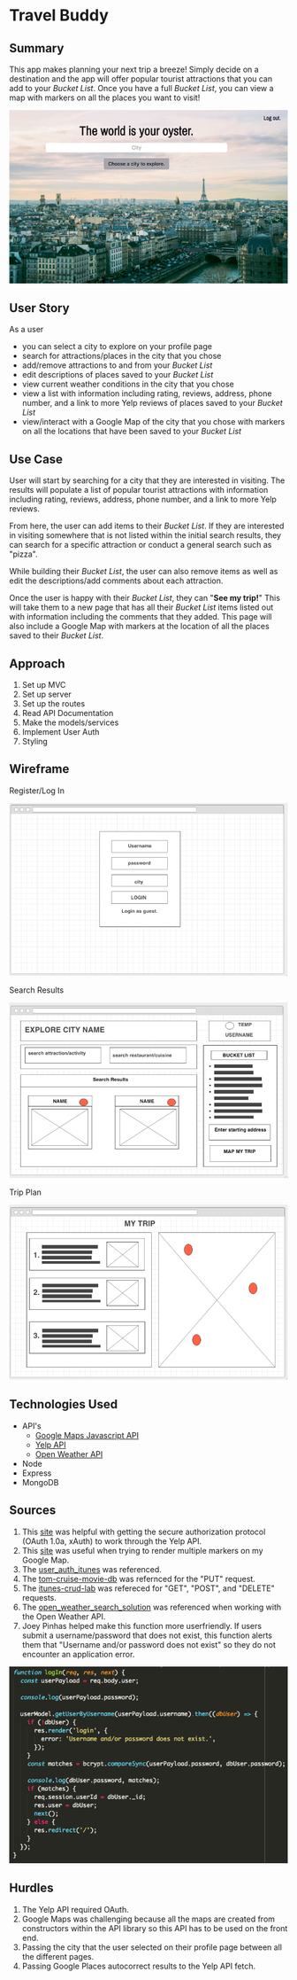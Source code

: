 # Travel Buddy

## Summary
This app makes planning your next trip a breeze! Simply decide on a destination and the app will offer popular tourist attractions that you can add to your _Bucket List_. Once you have a full _Bucket List_, you can view a map with markers on all the places you want to visit!

![log in page](/public/images/profile.png)

## User Story

As a user
* you can select a city to explore on your profile page
* search for attractions/places in the city that you chose
* add/remove attractions to and from your _Bucket List_
* edit descriptions of places saved to your _Bucket List_
* view current weather conditions in the city that you chose
* view a list with information including rating, reviews, address, phone number, and a link to more Yelp reviews of places saved to your _Bucket List_
* view/interact with a Google Map of the city that you chose with markers on all the locations that have been saved to your _Bucket List_

## Use Case
User will start by searching for a city that they are interested in visiting. The results will populate a list of popular tourist attractions with information including rating, reviews, address, phone number, and a link to more Yelp reviews. 

From here, the user can add items to their _Bucket List_. If they are interested in visiting somewhere that is not listed within the initial search results, they can search for a specific attraction or conduct a general search such as "pizza". 

While building their _Bucket List_, the user can also remove items as well as edit the descriptions/add comments about each attraction. 

Once the user is happy with their _Bucket List_, they can "**See my trip!**" This will take them to a new page that has all their _Bucket List_ items listed out with information including the comments that they added. This page will also include a Google Map with markers at the location of all the places saved to their _Bucket List_. 

## Approach 
1. Set up MVC
2. Set up server
3. Set up the routes
4. Read API Documentation 
5. Make the models/services
6. Implement User Auth
7. Styling

## Wireframe

Register/Log In 

![login page](/public/images/login-wireframe.png)

Search Results 

![search results page](/public/images/explore-wireframe.png)

Trip Plan

![trip plan page](/public/images/map-wireframe.png)

## Technologies Used 

* API's 
    * [Google Maps Javascript API](https://developers.google.com/maps/documentation/javascript/)
    * [Yelp API](https://www.yelp.com/developers/documentation/v2/overview)
    * [Open Weather API](https://openweathermap.org/api)
* Node
* Express
* MongoDB


## Sources 
1. This [site](https://arian.io/how-to-use-yelps-api-with-node/) was helpful with getting the secure authorization protocol (OAuth 1.0a, xAuth) to work through the Yelp API.
2. This [site](https://wrightshq.com/playground/placing-multiple-markers-on-a-google-map-using-api-3/) was useful when trying to render multiple markers on my Google Map.
3. The [user_auth_itunes](https://git.generalassemb.ly/wdi-nyc-60/user_auth_itunes) was referenced. 
4. The [tom-cruise-movie-db](https://git.generalassemb.ly/wdi-nyc-60/tom-cruise-movie-db) was refernced for the "PUT" request.
5. The [itunes-crud-lab](https://git.generalassemb.ly/wdi-nyc-60/itunes_crud_lab) was refereced for "GET", "POST", and "DELETE" requests. 
6. The [open_weather_search_solution](https://git.generalassemb.ly/wdi-nyc-60/open_weather_search_solution) was referenced when working with the Open Weather API.
7. Joey Pinhas helped make this function more userfriendly. If users submit a username/password that does not exist, this function alerts them that "Username and/or password does not exist" so they do not encounter an application error. 

![code-snip](/public/images/code-login.png)

## Hurdles 
1. The Yelp API required OAuth.
2. Google Maps was challenging because all the maps are created from constructors within the API library so this API has to be used on the front end.
3. Passing the city that the user selected on their profile page between all the different pages.
4. Passing Google Places autocorrect results to the Yelp API fetch. 

